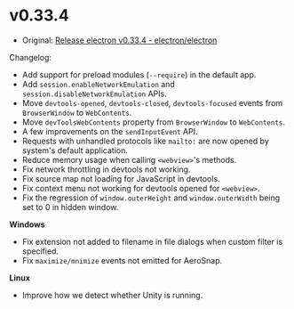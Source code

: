 # v0.33.4

* Original: [Release electron v0.33.4 - electron/electron](https://github.com/electron/electron/releases/tag/v0.33.4)

Changelog:

* Add support for preload modules (`--require`) in the default app.
* Add `session.enableNetworkEmulation` and `session.disableNetworkEmulation` APIs.
* Move `devtools-opened`, `devtools-closed`, `devtools-focused` events from `BrowserWindow` to `WebContents`.
* Move `devToolsWebContents` property from `BrowserWindow` to `WebContents`.
* A few improvements on the `sendInputEvent` API.
* Requests with unhandled protocols like `mailto:` are now opened by system's default application.
* Reduce memory usage when calling `<webview>`'s methods.
* Fix network throttling in devtools not working.
* Fix source map not loading for JavaScript in devtools.
* Fix context menu not working for devtools opened for `<webview>`.
* Fix the regression of `window.outerHeight` and `window.outerWidth` being set to 0 in hidden window.

**Windows**

* Fix extension not added to filename in file dialogs when custom filter is specified.
* Fix `maximize/mnimize` events not emitted for AeroSnap.

**Linux**

* Improve how we detect whether Unity is running.
